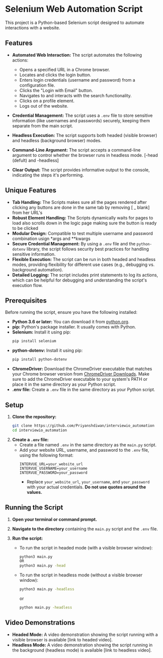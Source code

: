 # Selenium Web Automation Script

This project is a Python-based Selenium script designed to automate interactions with a website.

## Features

* **Automated Web Interaction:** The script automates the following actions:
    * Opens a specified URL in a Chrome browser.
    * Locates and clicks the login button.
    * Enters login credentials (username and password) from a configuration file.
    * Clicks the "Login with Email" button.
    * Navigates to and interacts with the search functionality.
    * Clicks on a profile element.
    * Logs out of the website.

* **Credential Management:** The script uses a `.env` file to store sensitive information (like usernames and passwords) securely, keeping them separate from the main script.

* **Headless Execution:** The script supports both headed (visible browser) and headless (background browser) modes.

* **Command-Line Argument:** The script accepts a command-line argument to control whether the browser runs in headless mode. [-head (defult) and -headless]

* **Clear Output:** The script provides informative output to the console, indicating the steps it's performing.

## Unique Features
* **Tab Handling:** The Scripts makes sure all the pages rendered after clicking any buttons are done in the same tab by removing [ _ blank] from her URL's
* **Robust Element Handling:** The Scripts dynamically waits for pages to load also scrolls down in the logic page making sure the button is ready to be clicked 
* **Modular Design:** Compatible to test multiple username and password combination usign *args and **kwargs
* **Secure Credential Management:** By using a `.env` file and the `python-dotenv` library, the script follows security best practices for handling sensitive information.
* **Flexible Execution:** The script can be run in both headed and headless modes, providing flexibility for different use cases (e.g., debugging vs. background automation).
* **Detailed Logging:** The script includes print statements to log its actions, which can be helpful for debugging and understanding the script's execution flow.

## Prerequisites

Before running the script, ensure you have the following installed:

* **Python 3.6 or later:** You can download it from [python.org](https://www.python.org/).
* **pip:** Python's package installer.  It usually comes with Python.
* **Selenium:** Install it using pip:
    ```bash
    pip install selenium
    ```
* **python-dotenv:** Install it using pip:
    ```bash
    pip install python-dotenv
    ```
* **ChromeDriver:** Download the ChromeDriver executable that matches your Chrome browser version from [ChromeDriver Downloads](https://chromedriver.chromium.org/downloads).  Make sure to add the ChromeDriver executable to your system's PATH or place it in the same directory as your Python script.
* **.env file:** Create a `.env` file in the same directory as your Python script.

## Setup

1.  **Clone the repository:**
    ```bash
    git clone https://github.com/Priyanshdiwan/interviewio_automation
    cd interviewio_automation
    ```
2.  **Create a `.env` file:**
    * Create a file named `.env` in the same directory as the `main.py` script.
    * Add your website URL, username, and password to the `.env` file, using the following format:
        ```
        INTERVUE_URL=your_website_url
        INTERVUE_USERNAME=your_username
        INTERVUE_PASSWORD=your_password
        ```
        * Replace `your_website_url`, `your_username`, and `your_password` with your actual credentials.  **Do not use quotes around the values.**

## Running the Script

1.  **Open your terminal or command prompt.**
2.  **Navigate to the directory** containing the `main.py` script and the `.env` file.
3.  **Run the script:**

    * To run the script in headed mode (with a visible browser window):
        ```bash
        python3 main.py
        OR
        python3 main.py -head
        ```
    * To run the script in headless mode (without a visible browser window):
        ```bash
        python3 main.py -headless
        ```
        or
        ```bash
        python main.py -headless
        ```

## Video Demonstrations

* **Headed Mode:** A video demonstration showing the script running with a visible browser is available [link to headed video].
* **Headless Mode:** A video demonstration showing the script running in the background (headless mode) is available [link to headless video].

